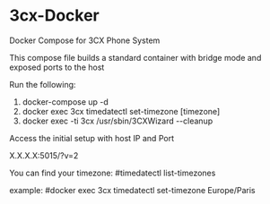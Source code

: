 # 3cx-Docker
Docker Compose for 3CX Phone System

This compose file builds a standard container with bridge mode and exposed ports to the host

Run the following:

1. docker-compose up -d
2. docker exec 3cx timedatectl set-timezone [timezone]
3. docker exec -ti 3cx /usr/sbin/3CXWizard --cleanup


Access the initial setup with host IP and Port

X.X.X.X:5015/?v=2



You can find your timezone:  #timedatectl list-timezones 

example: #docker exec 3cx timedatectl set-timezone Europe/Paris

  
  
